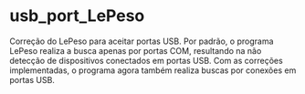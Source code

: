 # usb_port_LePeso
 Correção do LePeso para aceitar portas USB.
Por padrão, o programa LePeso realiza a busca apenas por portas COM, resultando na não detecção de dispositivos conectados em portas USB. Com as correções implementadas, o programa agora também realiza buscas por conexões em portas USB.
